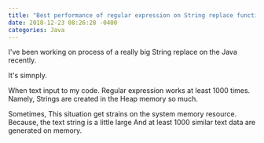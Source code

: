 ```yaml
---
title: "Best performance of regular expression on String replace function."
date: 2018-12-23 08:26:28 -0400
categories: Java
---
```


I've been working on process of a really big String replace on the Java recently.

It's simnply. 

When text input to my code. Regular expression works at least 1000 times.
Namely, Strings are created in the Heap memory so much.

Sometimes, This situation get strains on the system memory resource. 
Because, the text string is a little large And at least 1000 similar text data are generated on memory.
